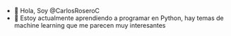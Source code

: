 - 👋 Hola, Soy @CarlosRoseroC
- 🌱 Estoy actualmente aprendiendo a programar en Python, hay temas de machine learning que me parecen muy interesantes

<!---
CarlosRoseroC/CarlosRoseroC is a ✨ special ✨ repository because its `README.md` (this file) appears on your GitHub profile.
You can click the Preview link to take a look at your changes.
--->
